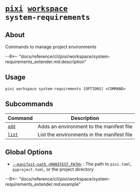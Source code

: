 <!--- This file is autogenerated. Do not edit manually! -->
# <code>[pixi](../../pixi.md) [workspace](../workspace.md) system-requirements</code>

## About
Commands to manage project environments

--8<-- "docs/reference/cli/pixi/workspace/system-requirements_extender.md:description"

## Usage
```
pixi workspace system-requirements [OPTIONS] <COMMAND>
```

## Subcommands
| Command | Description |
|---------|-------------|
| [`add`](system-requirements/add.md) | Adds an environment to the manifest file |
| [`list`](system-requirements/list.md) | List the environments in the manifest file |


## Global Options
- <a id="arg---manifest-path" href="#arg---manifest-path">`--manifest-path <MANIFEST_PATH>`</a>
:  The path to `pixi.toml`, `pyproject.toml`, or the project directory

--8<-- "docs/reference/cli/pixi/workspace/system-requirements_extender.md:example"

